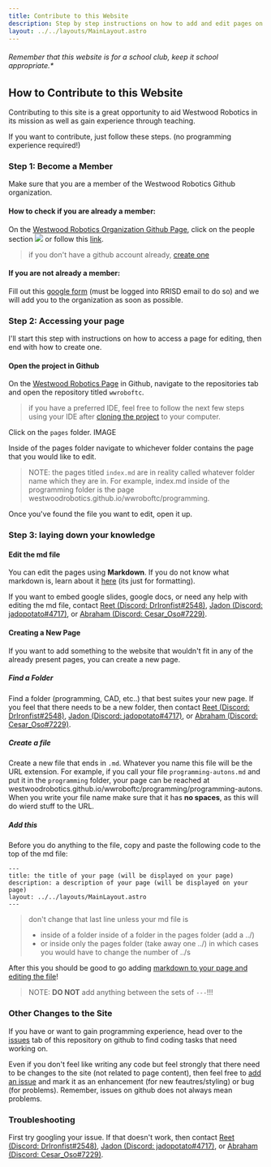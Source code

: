 ```yaml
---
title: Contribute to this Website
description: Step by step instructions on how to add and edit pages on this website.
layout: ../../layouts/MainLayout.astro
---
```


###### Remember that this website is for a school club, keep it school appropriate.*

## How to Contribute to this Website
Contributing to this site is a great opportunity to aid Westwood Robotics in its mission as well as gain experience through teaching.

If you want to contribute, just follow these steps. (no programming experience required!)
<!--- TODO: Once the Github tutorial is complete, just change the first step to a link to the Github page --->
### Step 1: Become a Member
Make sure that you are a member of the Westwood Robotics Github organization. 

#### How to check if you are already a member:
On the [Westwood Robotics Organization Github Page](https://github.com/WestwoodRobotics), click on the people section ![](wwroboftc/src/pages/contribute/2022-08-07-17-12-53.png) or follow this [link](https://github.com/orgs/WestwoodRobotics/people).
> if you don't have a github account already, [create one](https://github.com/signup)

#### If you are not already a member:
Fill out this [google form](https://forms.gle/suwh3sPg8qEHCRez5) (must be logged into RRISD email to do so) and we will add you to the organization as soon as possible.

### Step 2: Accessing your page
I'll start this step with instructions on how to access a page for editing, then end with how to create one.

#### Open the project in Github
On the [Westwood Robotics Page](https://github.com/WestwoodRobotics) in Github, navigate to the repositories tab and open the repository titled ```wwroboftc```.

> if you have a preferred IDE, feel free to follow the next few steps using your IDE after [cloning the project](/wwroboftc/programming/GitHub) to your computer.

Click on the ```pages``` folder.
IMAGE

Inside of the pages folder navigate to whichever folder contains the page that you would like to edit.

> NOTE: the pages titled ```index.md``` are in reality called whatever folder name which they are in. For example, index.md inside of the programming folder is the page westwoodrobotics.github.io/wwroboftc/programming.

Once you've found the file you want to edit, open it up. 

### Step 3: laying down your knowledge

#### Edit the md file
You can edit the pages using **Markdown**. If you do not know what markdown is, learn about it [here](https://www.markdownguide.org/cheat-sheet/) (its just for formatting).

If you want to embed google slides, google docs, or need any help with editing the md file, contact [Reet (Discord: DrIronfist#2548)](https://discord.com/users/726608190023663666), [Jadon (Discord: jadopotato#4717)](https://discord.com/users/542163475380830208), or [Abraham (Discord: Cesar_Oso#7229)](https://discord.com/users/770472531324698624).

#### Creating a New Page
If you want to add something to the website that wouldn't fit in any of the already present pages, you can create a new page.

##### Find a Folder
Find a folder (programming, CAD, etc..) that best suites your new page. If you feel that there needs to be a new folder, then contact [Reet (Discord: DrIronfist#2548)](https://discord.com/users/726608190023663666), [Jadon (Discord: jadopotato#4717)](https://discord.com/users/542163475380830208), or [Abraham (Discord: Cesar_Oso#7229)](https://discord.com/users/770472531324698624). 

##### Create a file
Create a new file that ends in ```.md```. Whatever you name this file will be the URL extension. For example, if you call your file ```programming-autons.md``` and put it in the ```programming``` folder, your page can be reached at westwoodrobotics.github.io/wwroboftc/programming/programming-autons. When you write your file name make sure that it has **no spaces**, as this will do wierd stuff to the URL.

##### Add this
Before you do anything to the file, copy and paste the following code to the top of the md file:
```
---
title: the title of your page (will be displayed on your page)
description: a description of your page (will be displayed on your page)
layout: ../../layouts/MainLayout.astro
---
```
> don't change that last line unless your md file is 
> - inside of a folder inside of a folder in the pages folder (add a ../)
> - or inside only the pages folder (take away one ../)
> in which cases you would have to change the number of ../s 

After this you should be good to go adding [markdown to your page and editing the file](#edit-the-md-file)!
> NOTE: **DO NOT** add anything between the sets of ```---```!!!

### Other Changes to the Site
If you have or want to gain programming experience, head over to the [issues](https://github.com/WestwoodRobotics/wwroboftc/issues) tab of this repository on github to find coding tasks that need working on.

Even if you don't feel like writing any code but feel strongly that there need to be changes to the site (not related to page content), then feel free to [add an issue](https://github.com/WestwoodRobotics/wwroboftc/issues) and mark it as an enhancement (for new feautres/styling) or bug (for problems). Remember, issues on github does not always mean problems.

### Troubleshooting
First try googling your issue. If that doesn't work, then contact [Reet (Discord: DrIronfist#2548)](https://discord.com/users/726608190023663666), [Jadon (Discord: jadopotato#4717)](https://discord.com/users/542163475380830208), or [Abraham (Discord: Cesar_Oso#7229)](https://discord.com/users/770472531324698624). 




